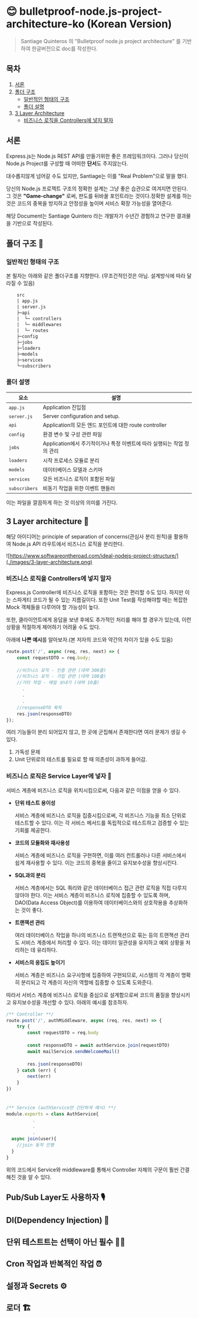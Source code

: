# 😊 bulletproof-node.js-project-architecture-ko (Korean Version)

> Santiage Quinteros 의 "Bulletproof node.js project architecture" 를 기반하여 한글버전으로 doc를 작성한다.

## 목차

1. [서론](#서론)
2. [폴더 구조](#폴더-구조-🏢)
    - [일반적인 형태의 구조](#일반적인-형태의-구조)
    - [폴더 설명](#폴더-설명)
3. [3 Layer Architecture](#3-layer-architecture-🥪)
    - [비즈니스 로직을 Controllers에 넣지 말자](#비즈니스-로직을-Controllers에-넣지-말자)

## 서론

Express.js는 Node.js REST API를 만들기위한 좋은 프레임워크이다. 그러나 당신이 Node.js Project를 구성할 때 어떠한 **단서**도 주지않는다.

대수롭지않게 넘어갈 수도 있지만, Santiage는 이를 "Real Problem"으로 말을 했다.

당신의 Node.js 프로젝트 구조의 정확한 설계는 그냥 좋은 습관으로 여겨지면 안된다. 그 것은 **"Game-change"** 로써, 판도를 뒤바꿀 포인트라는 것이다.정확한 설계를 하는 것은 코드의 중복을 방지하고 안정성을 높이며 서비스 확장 가능성을 열어준다.

해당 Document는 Santiage Quintero 라는 개발자가 수년간 경험하고 연구한 결과물을 기반으로 작성된다.

## 폴더 구조 🏢

### 일반적인 형태의 구조

본 필자는 아래와 같은 폴더구조를 지향한다. (무조건적인것은 아님. 설계방식에 따라 달라질 수 있음)

```
    src
    | app.js
    | server.js
    ├─api
    |  └─ controllers
    |  └─ middlewares
    |  └─ routes
    ├─config
    ├─jobs
    ├─loaders
    ├─models
    ├─services
    └─subscribers
```

### 폴더 설명

| 요소          | 설명                                                                    |
| ------------- | ----------------------------------------------------------------------- |
| `app.js`      | Application 진입점                                                      |
| `server.js`   | Server configuration and setup.                                         |
| `api`         | Application의 모든 엔드 포인트에 대한 route controller                  |
| `config`      | 환경 변수 및 구성 관련 파일                                             |
| `jobs`        | Application에서 주기적이거나 특정 이벤트에 따라 실행되는 작업 정의 관리 |
| `loaders`     | 시작 프로세스 모듈로 분리                                               |
| `models`      | 데이터베이스 모델과 스키마                                              |
| `services`    | 모든 비즈니스 로직이 포함된 파일                                        |
| `subscribers` | 비동기 작업을 위한 이벤트 핸들러                                        |

이는 파일을 깔끔하게 하는 것 이상의 의미를 가진다.

## 3 Layer architecture 🥪

해당 아이디어는 principle of separation of concerns(관심사 분리 원칙)을 활용하여 Node.js API 라우트에서 비즈니스 로직을 분리한다.

![https://www.softwareontheroad.com/ideal-nodejs-project-structure/](./images/3-layer-architecture.png)

### 비즈니스 로직을 Controllers에 넣지 말자

Express.js Controller에 비즈니스 로직을 포함하는 것은 편리할 수도 있다. 하지만 이는 스파게티 코드가 될 수 있는 지름길이다. 또한 Unit Test를 작성해야할 때는 복잡한 Mock 객체들을 다루어야 할 가능성이 높다.

또한, 클라이언트에게 응답을 보낸 후에도 추가적인 처리를 해야 할 경우가 있는데, 이런 상황을 적절하게 제어하기 어려울 수도 있다.

아래에 **나쁜 예시**를 알아보자.(본 저자의 코드와 약간의 차이가 있을 수도 있음)

```javascript
route.post('/', async (req, res, next) => {
    const requestDTO = req.body;

    //비즈니스 로직 - 인증 관련 (대략 300줄)
    //비즈니스 로직 - 가입 관련 (대략 100줄)
    //기타 작업 - 메일 보내기 (대략 10줄)
      .
      .
      .
    //responseDTO 획득
    res.json(responseDTO)
});
```

여러 기능들이 분리 되어있지 않고, 한 곳에 군집해서 존재한다면 여러 문제가 생길 수 있다.

1. 가독성 문제
2. Unit 단위로의 테스트를 필요로 할 때 의존성이 과하게 들어감.

### 비즈니스 로직은 Service Layer에 넣자 💼

서비스 계층에 비즈니스 로직을 위치시킴으로써, 다음과 같은 이점을 얻을 수 있다.

-   **단위 테스트 용이성**

    서비스 계층에 비즈니스 로직을 집중시킴으로써, 각 비즈니스 기능을 최소 단위로 테스트할 수 있다. 이는 각 서비스 메서드를 독립적으로 테스트하고 검증할 수 있는 기회를 제공한다.

-   **코드의 모듈화와 재사용성**

    서비스 계층에 비즈니스 로직을 구현하면, 이를 여러 컨트롤러나 다른 서비스에서 쉽게 재사용할 수 있다. 이는 코드의 중복을 줄이고 유지보수성을 향상시킨다.

-   **SQL과의 분리**

    서비스 계층에서는 SQL 쿼리와 같은 데이터베이스 접근 관련 로직을 직접 다루지 않아야 한다. 이는 서비스 계층이 비즈니스 로직에 집중할 수 있도록 하며, DAO(Data Access Object)를 이용하여 데이터베이스와의 상호작용을 추상화하는 것이 좋다.

-   **트랜잭션 관리**

    여러 데이터베이스 작업을 하나의 비즈니스 트랜잭션으로 묶는 등의 트랜잭션 관리도 서비스 계층에서 처리할 수 있다. 이는 데이터 일관성을 유지하고 예외 상황을 처리하는 데 유리하다.

-   **서비스의 응집도 높이기**

    서비스 계층은 비즈니스 요구사항에 집중하여 구현되므로, 시스템의 각 계층이 명확히 분리되고 각 계층이 자신의 역할에 집중할 수 있도록 도와준다.

따라서 서비스 계층에 비즈니스 로직을 중심으로 설계함으로써 코드의 품질을 향상시키고 유지보수성을 개선할 수 있다. 아래의 예시를 참조하자.

```cjs
/** Controller **/
route.post('/', authMiddleware, async (req, res, next) => {
    try {
        const requestDTO = req.body

        const responseDTO = await authService.join(requestDTO)
        await mailService.sendWelcomeMail()

        res.json(responseDTO)
    } catch (err) {
        next(err)
    }
})


/** Service (authService만 간단하게 예시) **/
module.exports = class AuthService{
          .
          .
          .
  async join(user){
    //join 동작 진행
  }
}
```

위의 코드에서 Service와 middleware를 통해서 Controller 자체의 구문이 훨씬 간결해진 것을 알 수 있다.

## Pub/Sub Layer도 사용하자 🎙️

## DI(Dependency Injection) 💉

## 단위 테스트트는 선택이 아닌 필수 🕵️‍♂️

## Cron 작업과 반복적인 작업 ⏰

## 설정과 Secrets ⚙️

## 로더 🏗️
